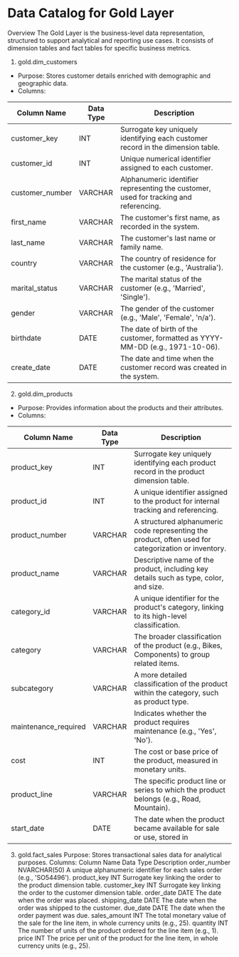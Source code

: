 # Data Catalog for Gold Layer
Overview
The Gold Layer is the business-level data representation, structured to support analytical and reporting use cases. It consists of dimension tables and fact tables for specific business metrics.

1. gold.dim_customers
- Purpose: Stores customer details enriched with demographic and geographic data.
- Columns:

| Column Name     | Data Type       | Description                                                                 |
|-----------------|-----------------|-----------------------------------------------------------------------------|
| customer_key    | INT             | Surrogate key uniquely identifying each customer record in the dimension table. |
| customer_id     | INT             | Unique numerical identifier assigned to each customer.                      |
| customer_number | VARCHAR         | Alphanumeric identifier representing the customer, used for tracking and referencing. |
| first_name      | VARCHAR         | The customer's first name, as recorded in the system.                      |
| last_name       | VARCHAR         | The customer's last name or family name.                                   |
| country         | VARCHAR         | The country of residence for the customer (e.g., 'Australia').             |
| marital_status  | VARCHAR         | The marital status of the customer (e.g., 'Married', 'Single').            |
| gender          | VARCHAR         | The gender of the customer (e.g., 'Male', 'Female', 'n/a').                |
| birthdate       | DATE            | The date of birth of the customer, formatted as YYYY-MM-DD (e.g., 1971-10-06). |
| create_date     | DATE            | The date and time when the customer record was created in the system.      |

2. gold.dim_products
- Purpose: Provides information about the products and their attributes.
- Columns:

| Column Name            | Data Type  | Description                                                                 |
|------------------------|------------|-----------------------------------------------------------------------------|
| product_key            | INT        | Surrogate key uniquely identifying each product record in the product dimension table.|
| product_id             | INT        | A unique identifier assigned to the product for internal tracking and referencing.|
| product_number         | VARCHAR    | A structured alphanumeric code representing the product, often used for categorization or inventory.|
| product_name           | VARCHAR    | Descriptive name of the product, including key details such as type, color, and size.|
| category_id            | VARCHAR    | A unique identifier for the product's category, linking to its high-level classification.|
| category               | VARCHAR    | The broader classification of the product (e.g., Bikes, Components) to group related items.|
| subcategory            | VARCHAR    | A more detailed classification of the product within the category, such as product type.|
| maintenance_required   | VARCHAR    | Indicates whether the product requires maintenance (e.g., 'Yes', 'No').|
| cost                   | INT        | The cost or base price of the product, measured in monetary units.|
| product_line           | VARCHAR    | The specific product line or series to which the product belongs (e.g., Road, Mountain).|
| start_date             | DATE       | The date when the product became available for sale or use, stored in|


3. gold.fact_sales
Purpose: Stores transactional sales data for analytical purposes.
Columns:
Column Name	Data Type	Description
order_number	NVARCHAR(50)	A unique alphanumeric identifier for each sales order (e.g., 'SO54496').
product_key	INT	Surrogate key linking the order to the product dimension table.
customer_key	INT	Surrogate key linking the order to the customer dimension table.
order_date	DATE	The date when the order was placed.
shipping_date	DATE	The date when the order was shipped to the customer.
due_date	DATE	The date when the order payment was due.
sales_amount	INT	The total monetary value of the sale for the line item, in whole currency units (e.g., 25).
quantity	INT	The number of units of the product ordered for the line item (e.g., 1).
price	INT	The price per unit of the product for the line item, in whole currency units (e.g., 25).
